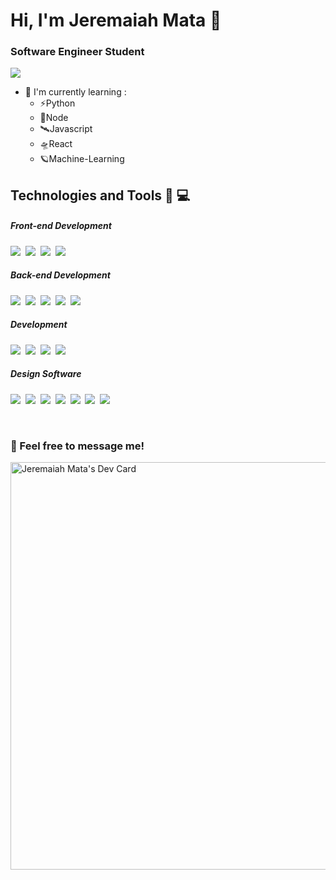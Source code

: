<h1 align="left">Hi, I'm Jeremaiah Mata 👋</h1>
<h3 align="left"> Software Engineer Student </h3>

![](https://komarev.com/ghpvc/?username=jeremaiiiahmata&style=flat-square&color=blueviolet)

<ul>
  <li>🌱 I'm currently learning :
    <ul>
      <li>⚡Python</li>
      <li>🚀Node</li>
      <li>🛰Javascript</li>
      <li>🛸React</li>
      <li>🪐Machine-Learning</li>
    </ul>
    </li>
</ul>

## Technologies and Tools 🧰 💻

<p align="left">
  <h5>Front-end Development</h5>
  <p align="left">
    <img src="https://img.shields.io/badge/HTML5-E34C26?style=for-the-badge&logo=html5&logoColor=white">&nbsp;
    <img src="https://img.shields.io/badge/CSS3-1572B6?style=for-the-badge&logo=css3&logoColor=white">&nbsp;
    <img src="https://img.shields.io/badge/Javascript-f0db4f?style=for-the-badge&logo=Javascript&logoColor=black">&nbsp;
    <img src="https://img.shields.io/badge/REACT JS-lightblue?style=for-the-badge&logo=react&logoColor=black">
  </p>  
  <h5>Back-end Development</h5>
  <p align="left">
    <img src="https://img.shields.io/badge/MongoDB-47A248?style=for-the-badge&logo=mongodb&logoColor=white">&nbsp;
    <img src="https://img.shields.io/badge/MySQL-00000F?style=for-the-badge&logo=mysql&logoColor=white">&nbsp;
    <img src="https://img.shields.io/badge/Node.JS-3C873A?style=for-the-badge&logo=node.js&logoColor=white">&nbsp;
    <img src="https://img.shields.io/badge/Express-333333?style=for-the-badge&logo=express&logoColor=white">&nbsp;
    <img src="https://img.shields.io/badge/PostgreSQL-316192?style=for-the-badge&logo=postgresql&logoColor=white">&nbsp;
    </p>
  <h5>Development</h5>
  <p align="left">
    <img src="https://img.shields.io/badge/Java-ED8B00?style=for-the-badge&logo=openjdk&logoColor=white"/>&nbsp;
    <img src="https://img.shields.io/badge/C%2B%2B-00599C?style=for-the-badge&logo=c%2B%2B&logoColor=white"/>&nbsp;
    <img src="https://img.shields.io/badge/Python-14354C?style=for-the-badge&logo=python&logoColor=white"/>&nbsp;
    <img src="https://img.shields.io/badge/Kotlin-0095D5?&style=for-the-badge&logo=kotlin&logoColor=white">
  </p>
   <h5> Design Software</h5>
   <p align="left">
     <img src="https://img.shields.io/badge/Adobe%20Photoshop-31A8FF?style=for-the-badge&logo=adobe-photoshop&logoColor=white"/>&nbsp;
     <img src="https://img.shields.io/badge/Adobe%20Illustrator-FF9A00?style=for-the-badge&logo=adobe-illustrator&logoColor=white"/>&nbsp;
     <img src="https://img.shields.io/badge/Adobe%20Premiere%20Pro-9999FF?style=for-the-badge&logo=adobe-premiere-pro&logoColor=white"/>&nbsp;
      <img src="https://img.shields.io/badge/Adobe%20after%20affects-CF96FD?style=for-the-badge&logo=Adobe%20after%20effects&logoColor=393665"/>&nbsp;
     <img src="https://img.shields.io/badge/Blender-F5792A?style=for-the-badge&logo=blender&logoColor=white"/>&nbsp;
     <img src="https://img.shields.io/badge/Figma-F24E1E?style=for-the-badge&logo=figma&logoColor=white"/>&nbsp;
     <img src="https://img.shields.io/badge/Canva-00C4CC?style=for-the-badge&logo=canva&logoColor=white"/>
   </p>

&nbsp;

<h3>💬 Feel free to message me!</h3>

<a href="https://app.daily.dev/jeremaiahmata">
  <img src="https://api.daily.dev/devcards/v2/Thcuofdk6AeUXMv50Pp8V.png?type=wide&r=acv" width="652" alt="Jeremaiah Mata's Dev Card"/>
</a>

<!--
**jeremaiiiahmata/jeremaiiiahmata** is a ✨ _special_ ✨ repository because its `README.md` (this file) appears on your GitHub profile.

Here are some ideas to get you started:

- 🔭 I’m currently working on ...
- 🌱 I’m currently learning ...
- 👯 I’m looking to collaborate on ...
- 🤔 I’m looking for help with ...
- 💬 Ask me about ...
- 📫 How to reach me: ...
- 😄 Pronouns: ...
- ⚡ Fun fact: ...
-->

